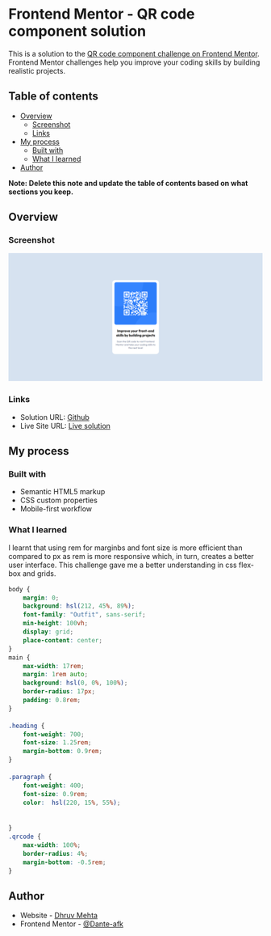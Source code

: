 # Frontend Mentor - QR code component solution

This is a solution to the [QR code component challenge on Frontend Mentor](https://www.frontendmentor.io/challenges/qr-code-component-iux_sIO_H). Frontend Mentor challenges help you improve your coding skills by building realistic projects. 

## Table of contents

- [Overview](#overview)
  - [Screenshot](#screenshot)
  - [Links](#links)
- [My process](#my-process)
  - [Built with](#built-with)
  - [What I learned](#what-i-learned)
- [Author](#author)

**Note: Delete this note and update the table of contents based on what sections you keep.**

## Overview

### Screenshot

![Screenshot](qr-code-component-main/Screenshot.png)

### Links

- Solution URL: [Github](https://github.com/Dante-afk/qr-code-component-challenge)
- Live Site URL: [Live solution](https://qr-code-component-challenge-olive.vercel.app/)


## My process

### Built with

- Semantic HTML5 markup
- CSS custom properties
- Mobile-first workflow


### What I learned

I learnt that using rem for marginbs and font size is more efficient than compared to px as rem is more responsive which, in turn, creates a better user interface. This challenge gave me a  better understanding in css flex-box and grids.

```css
body {
    margin: 0;
    background: hsl(212, 45%, 89%);
    font-family: "Outfit", sans-serif;
    min-height: 100vh;
    display: grid;
    place-content: center;
}
main {
    max-width: 17rem;
    margin: 1rem auto;
    background: hsl(0, 0%, 100%);
    border-radius: 17px;
    padding: 0.8rem;
}

.heading {
    font-weight: 700;
    font-size: 1.25rem;
    margin-bottom: 0.9rem;
}

.paragraph {
    font-weight: 400;
    font-size: 0.9rem;
    color:  hsl(220, 15%, 55%);
    

}
.qrcode {
    max-width: 100%;
    border-radius: 4%; 
    margin-bottom: -0.5rem;
}
```

## Author

- Website - [Dhruv Mehta](https://dhruvmehta02.netlify.app/)
- Frontend Mentor - [@Dante-afk](https://www.frontendmentor.io/profile/Dante-afk)


